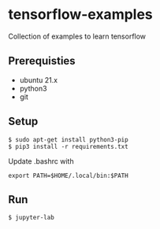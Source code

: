 # tensorflow-examples
Collection of examples to learn tensorflow

## Prerequisties
- ubuntu 21.x
- python3
- git

## Setup
```shell
$ sudo apt-get install python3-pip
$ pip3 install -r requirements.txt
```
Update .bashrc with

`export PATH=$HOME/.local/bin:$PATH`

## Run
```shell
$ jupyter-lab
```